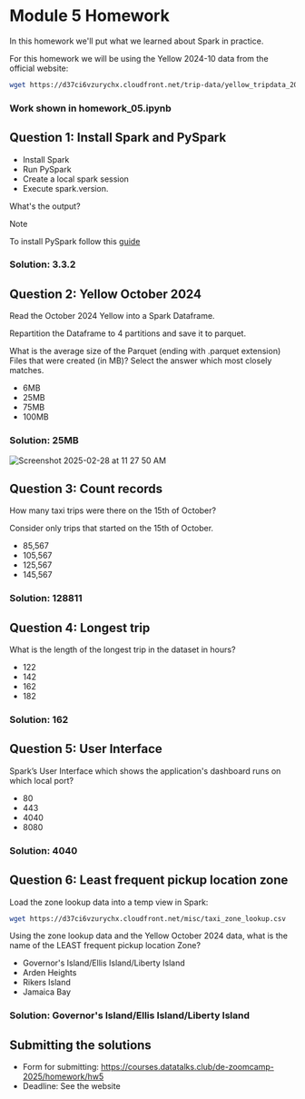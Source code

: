 # Module 5 Homework

In this homework we'll put what we learned about Spark in practice.

For this homework we will be using the Yellow 2024-10 data from the official website: 

```bash
wget https://d37ci6vzurychx.cloudfront.net/trip-data/yellow_tripdata_2024-10.parquet
```

### Work shown in homework_05.ipynb

## Question 1: Install Spark and PySpark

- Install Spark
- Run PySpark
- Create a local spark session
- Execute spark.version.

What's the output?

> [!NOTE]
> To install PySpark follow this [guide](https://github.com/DataTalksClub/data-engineering-zoomcamp/blob/main/05-batch/setup/pyspark.md)

### Solution: 3.3.2
## Question 2: Yellow October 2024

Read the October 2024 Yellow into a Spark Dataframe.

Repartition the Dataframe to 4 partitions and save it to parquet.

What is the average size of the Parquet (ending with .parquet extension) Files that were created (in MB)? Select the answer which most closely matches.

- 6MB
- 25MB
- 75MB
- 100MB

### Solution: 25MB
![Screenshot 2025-02-28 at 11 27 50 AM](https://github.com/user-attachments/assets/6e5ae728-6ef5-48bb-9292-929c34544dd1)

## Question 3: Count records 

How many taxi trips were there on the 15th of October?

Consider only trips that started on the 15th of October.

- 85,567
- 105,567
- 125,567
- 145,567

### Solution: 128811   

## Question 4: Longest trip

What is the length of the longest trip in the dataset in hours?

- 122
- 142
- 162
- 182

### Solution: 162

## Question 5: User Interface

Spark’s User Interface which shows the application's dashboard runs on which local port?

- 80
- 443
- 4040
- 8080

### Solution: 4040

## Question 6: Least frequent pickup location zone

Load the zone lookup data into a temp view in Spark:

```bash
wget https://d37ci6vzurychx.cloudfront.net/misc/taxi_zone_lookup.csv
```

Using the zone lookup data and the Yellow October 2024 data, what is the name of the LEAST frequent pickup location Zone?

- Governor's Island/Ellis Island/Liberty Island
- Arden Heights
- Rikers Island
- Jamaica Bay

### Solution: Governor's Island/Ellis Island/Liberty Island

## Submitting the solutions

- Form for submitting: https://courses.datatalks.club/de-zoomcamp-2025/homework/hw5
- Deadline: See the website
